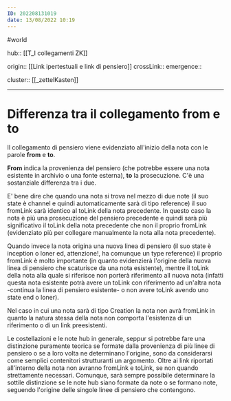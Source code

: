 ```yaml
---
ID: 202208131019
date: 13/08/2022 10:19 
---
```

#world

hub:: [[T_I collegamenti ZK]]

origin:: [[Link ipertestuali e link di pensiero]]
crossLink:: 
emergence:: 

cluster:: [[_zettelKasten]]

---

# Differenza tra il collegamento from e to

Il collegamento di pensiero viene evidenziato all'inizio della nota con le parole **from** e **to**.

**From** indica la provenienza del pensiero (che potrebbe essere una nota esistente in archivio o una fonte esterna), **to** la prosecuzione. C'è una sostanziale differenza tra i due.

E' bene dire che quando una nota si trova nel mezzo di due note (il suo state è channel e quindi automaticamente sarà di tipo reference) il suo fromLink sarà identico al toLink della nota precedente. In questo caso la nota è più una prosecuzione del pensiero precedente e quindi sarà più significativo il toLink della nota precedente che non il proprio fromLink (evidenziato più per collegare manualmente la nota alla nota precedente).

Quando invece la nota origina una nuova linea di pensiero (il suo state è inception o loner ed, attenzione!, ha comunque un type reference) il proprio fromLink è molto importante (in quanto evidenzierà l'origine della nuova linea di pensiero che scaturisce da una nota esistente), mentre il toLink della nota alla quale si riferisce non porterà riferimento all nuova nota (infatti questa nota esistente potrà avere un toLink con riferimento ad un'altra nota -continua la linea di pensiero esistente- o non avere toLink avendo uno state end o loner).

Nel caso in cui una nota sarà di tipo Creation la nota non avrà fromLink in quanto la natura stessa della nota non comporta l'esistenza di un riferimento o di un link preesistenti.

Le costellazioni e le note hub in generale, seppur si potrebbe fare una distinzione puramente teorica se formate dalla provenienza di più linee di pensiero o se a loro volta ne determinano l'origine, sono da considerarsi come semplici contenitori strutturanti un argomento. Oltre ai link riportati all'interno della nota non avranno fromLink e toLink, se non quando strettamente necessari. Comunque, sarà sempre possibile determinare la sottile distinzione se le note hub siano formate da note o se formano note, seguendo l'origine delle singole linee di pensiero che contengono.

